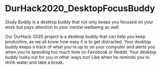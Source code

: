 # DurHack2020_DesktopFocusBuddy
Study Buddy is a desktop buddy that not only keeps you focused on your work but pays attention to your mental wellbeing as well.

Our DurHack 2020 project is a desktop buddy that can help you keep productive, as we all know how easy it is to get distracted. Your desktop buddy keeps a track of what you're up to on your computer and alerts you when you're spending too much time on Facebook or Reddit. Your desktop buddy looks out for you in other ways too! Like when he reminds you to drink water and take a break.
